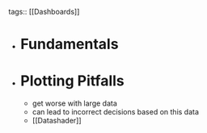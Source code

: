 tags:: [[Dashboards]]

- # Fundamentals
- # Plotting Pitfalls
	- get worse with large data
	- can lead to incorrect decisions based on this data
	- [[Datashader]]